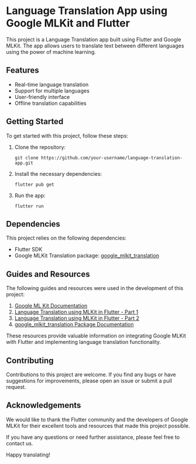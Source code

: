 # Language Translation App using Google MLKit and Flutter

This project is a Language Translation app built using Flutter and Google MLKit. The app allows users to translate text between different languages using the power of machine learning.

## Features

- Real-time language translation
- Support for multiple languages
- User-friendly interface
- Offline translation capabilities

## Getting Started

To get started with this project, follow these steps:

1. Clone the repository:

   ```
   git clone https://github.com/your-username/language-translation-app.git
   ```

2. Install the necessary dependencies:

   ```
   flutter pub get
   ```

3. Run the app:

   ```
   flutter run
   ```

## Dependencies

This project relies on the following dependencies:

- Flutter SDK
- Google MLKit Translation package: [google_mlkit_translation](https://pub.dev/packages/google_mlkit_translation)

## Guides and Resources

The following guides and resources were used in the development of this project:

1. [Google ML Kit Documentation](https://developers.google.com/ml-kit/)
2. [Language Translation using MLKit in Flutter - Part 1](https://www.allaboutflutter.com/language-translation-using-mlkit-in-flutter-part-1)
3. [Language Translation using MLKit in Flutter - Part 2](https://www.allaboutflutter.com/language-translation-using-mlkit-in-flutter-part-2)
4. [google_mlkit_translation Package Documentation](https://pub.dev/packages/google_mlkit_translation)

These resources provide valuable information on integrating Google MLKit with Flutter and implementing language translation functionality.

## Contributing

Contributions to this project are welcome. If you find any bugs or have suggestions for improvements, please open an issue or submit a pull request.


## Acknowledgements

We would like to thank the Flutter community and the developers of Google MLKit for their excellent tools and resources that made this project possible.

If you have any questions or need further assistance, please feel free to contact us.

Happy translating!
